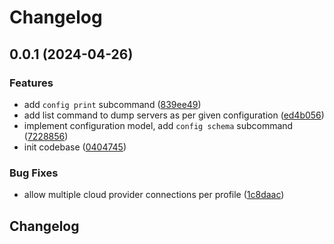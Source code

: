# Changelog

## 0.0.1 (2024-04-26)


### Features

* add `config print` subcommand ([839ee49](https://github.com/vst/clompse/commit/839ee4924070ab73a341d93d7c36d2cfaa0a484c))
* add list command to dump servers as per given configuration ([ed4b056](https://github.com/vst/clompse/commit/ed4b056fd3c90eb5336b8d164857b05a902cd51e))
* implement configuration model, add `config schema` subcommand ([7228856](https://github.com/vst/clompse/commit/722885616f741739cfbbc7da6aa2249b76e422f3))
* init codebase ([0404745](https://github.com/vst/clompse/commit/0404745be2eba55a2135fa9b7839b15eb06bf248))


### Bug Fixes

* allow multiple cloud provider connections per profile ([1c8daac](https://github.com/vst/clompse/commit/1c8daac4a25e567d9712116ad846555643f72ca6))

## Changelog
